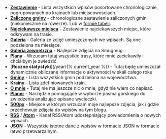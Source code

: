 * [**Zestawienie**](/summary) - Lista wszystkich wpisów posortowane chronologicznie, pogrupowanych po krainach lub miejscowościach.
* [**Zaliczone gminy**](/towns/timeline) - chronologiczne zestawienie zaliczonych gmin (niekoniecznie na rowerze). Lub w [formie tabeli](/towns/timeline).
* [**Najciekawsze miejsca**](/pois) - Zestawienie najciekawszych miejsc, które odkrywam na trasie.
* [**Galeria**](/gallery) - Galeria ze zdjęć umieszczonych we wpisach. Są one podzielona na miesiące.
* [**Galeria zewnętrzna**](https://akwiatkowski.smugmug.com/Seasons) - Najlepsze zdjęcia na Smugmug.
* [**Plany**](/todos) - Wrzucam tutaj wszystkie trasy, które mnie zaciekawiły i chciałbym je zwiedzić.
* [**Roczne statystyki**](/year/{% current_year %}) - Tutaj będę umieszczał dynamicznie obliczane informacje o aktywności w skali całego roku
* [**Gminy**](/towns) - Lista wszystkich gmin podzielona na województwa.
* [**Krainy**](/lands) - Lista zdefiniowanych krain.
* [**O mnie**](/about) - Tutaj nie ma jeszcze nic o mnie, gdyż nie wiem co napisać.
* [**Planer**](/planner) - Narzędzie pomagające w wyborze pasma górskiego do zwiedzenia analizując opisane wycieczki.
* [**500px**](https://500px.com/bobik314) - Miejsce w którym wrzucam moje najlepsze zdjęcia, jak i gdzie przechowuje zdjęcia do wpisów na tym blogu.
* [**RSS**](/feed.xml) / [**Atom**](/feed_atom.xml) - Kanał RSS/Atom udostępniający powiadomienia o nowych wpisach.
* [**JSON**](/payload.json) - Wszystkie istotne dane z wpisów w formacie JSON w formacie łatwo przetwarzalnym.
